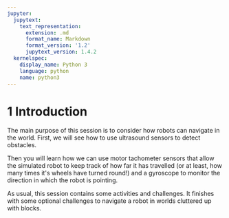 ```yaml
---
jupyter:
  jupytext:
    text_representation:
      extension: .md
      format_name: Markdown
      format_version: '1.2'
      jupytext_version: 1.4.2
  kernelspec:
    display_name: Python 3
    language: python
    name: python3
---
```


# 1 Introduction


The main purpose of this session is to consider how robots can navigate in the world. First, we will see how to use ultrasound sensors to detect obstacles.

Then you will learn how we can use motor tachometer sensors that allow the simulated robot to keep track of how far it has travelled (or at least, how many times it's wheels have turned round!) and a gyroscope to monitor the direction in which the robot is pointing.

As usual, this session contains some activities and challenges. It finishes with some optional challenges to navigate a robot in worlds cluttered up with blocks.

